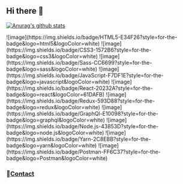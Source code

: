 ## Hi there 👋
  
[![Anurag's github stats](https://github-readme-stats.vercel.app/api?username=baegofda)](https://github.com/anuraghazra/github-readme-stats)

<p align="center">
  <div>
    ![image](https://img.shields.io/badge/HTML5-E34F26?style=for-the-badge&logo=html5&logoColor=white)
    ![image](https://img.shields.io/badge/CSS3-1572B6?style=for-the-badge&logo=css3&logoColor=white)
    ![image](https://img.shields.io/badge/Sass-CC6699?style=for-the-badge&logo=sass&logoColor=white)
    ![image](https://img.shields.io/badge/JavaScript-F7DF1E?style=for-the-badge&logo=javascript&logoColor=white)
    ![image](https://img.shields.io/badge/React-20232A?style=for-the-badge&logo=react&logoColor=61DAFB)
    ![image](https://img.shields.io/badge/Redux-593D88?style=for-the-badge&logo=redux&logoColor=white)
    ![image](https://img.shields.io/badge/GraphQl-E10098?style=for-the-badge&logo=graphql&logoColor=white)
    ![image](https://img.shields.io/badge/Node.js-43853D?style=for-the-badge&logo=node.js&logoColor=white)
    ![image](https://img.shields.io/badge/Yarn-2C8EBB?style=for-the-badge&logo=yarn&logoColor=white)
    ![image](https://img.shields.io/badge/Postman-FF6C37?style=for-the-badge&logo=Postman&logoColor=white)
  </div>
</p>

### 💌<a href="mailto:akfncl217@daum.net">Contact</a>
